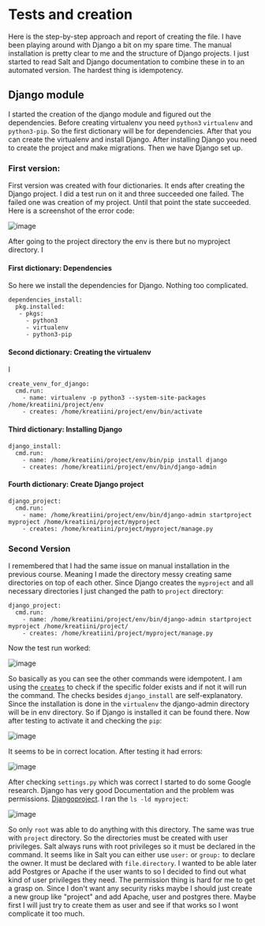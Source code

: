 # Tests and creation
Here is the step-by-step approach and report of creating the file. I have been playing around with Django a bit on my spare time. The manual installation is pretty clear to me and the structure of Django projects. I just started to read Salt and Django documentation to combine these in to an automated version. The hardest thing is idempotency.

## Django module
I started the creation of the django module and figured out the dependencies. Before creating virtualenv you need `python3` `virtualenv` and `python3-pip`. So the first dictionary will be for dependencies. After that you can create the virtualenv and install Django. After installing Django you need to create the project and make migrations. Then we have Django set up. 

### First version:
First version was created with four dictionaries. It ends after creating the Django project. I did a test run on it and three succeeded one failed. The failed one was creation of my project. Until that point the state succeeded. Here is a screenshot of the error code:

![image](https://github.com/user-attachments/assets/ac7f3e79-1b02-4be4-8ce4-693d13d0bc99)

After going to the project directory the env is there but no myproject directory. I 
#### First dictionary: Dependencies
So here we install the dependencies for Django. Nothing too complicated.

~~~
dependencies_install:
  pkg.installed:
   - pkgs:
     - python3
     - virtualenv
     - python3-pip

~~~

#### Second dictionary: Creating the virtualenv

I
~~~
create_venv_for_django:
  cmd.run:
    - name: virtualenv -p python3 --system-site-packages  /home/kreatiini/project/env
    - creates: /home/kreatiini/project/env/bin/activate

~~~

#### Third dictionary: Installing Django

~~~
django_install:
  cmd.run:
    - name: /home/kreatiini/project/env/bin/pip install django
    - creates: /home/kreatiini/project/env/bin/django-admin
~~~

#### Fourth dictionary: Create Django project

~~~
django_project:
  cmd.run:
    - name: /home/kreatiini/project/env/bin/django-admin startproject myproject /home/kreatiini/project/myproject
    - creates: /home/kreatiini/project/myproject/manage.py
~~~

### Second Version
I remembered that I had the same issue on manual installation in the previous course. Meaning I made the directory messy creating same directories on top of each other. Since Django creates the `myproject` and all necessary directories I just changed the path to `project` directory:
~~~
django_project:
  cmd.run:
    - name: /home/kreatiini/project/env/bin/django-admin startproject myproject /home/kreatiini/project/
    - creates: /home/kreatiini/project/myproject/manage.py
~~~

Now the test run worked:

![image](https://github.com/user-attachments/assets/21b8132f-91c5-4b29-8e37-34887f11fde2)

So basically as you can see the other commands were idempotent. I am using the [`creates`](https://docs.saltproject.io/en/latest/ref/states/all/salt.states.cmd.html)  to check if the specific folder exists and if not it will run the command. The checks besides `django_install` are self-explanatory. Since the installation is done in the `virtualenv` the django-admin directory will be in env directory. So if Django is installed it can be found there. Now after testing to activate it and checking the `pip`:

![image](https://github.com/user-attachments/assets/0dde8ef4-9f89-4be7-8d23-b2806754428d)

It seems to be in correct location. After testing it had errors:

![image](https://github.com/user-attachments/assets/85a3eda7-e610-4328-a86e-5632bc18e336)

After checking `settings.py` which was correct I started to do some Google research. Django has very good Documentation and the problem was permissions. [Djangoproject](https://code.djangoproject.com/wiki/NewbieMistakes#DjangosaysUnabletoOpenDatabaseFilewhenusingSQLite3). I ran the `ls -ld myproject`:

![image](https://github.com/user-attachments/assets/c1e4fab2-6ee6-43e3-8a16-cbe31fb8a96b)

So only `root` was able to do anything with this directory. The same was true with `project` directory. So the directories must be created with user privileges. Salt always runs with root privileges so it must be declared in the command. It seems like in Salt you can either use `user:` or `group:` to declare the owner. It must be declared with `file.directory`. I wanted to be able later add Postgres or Apache if the user wants to so I decided to find out what kind of user privileges they need. The permission thing is hard for me to get a grasp on. Since I don't want any security risks maybe I should just create a new group like "project" and add Apache, user and postgres there. Maybe first I will just try to create them as user and see if that works so I wont complicate it too much.

